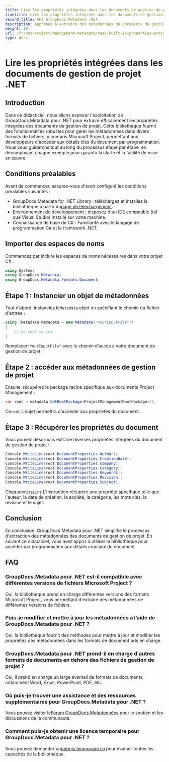 ```yaml
---
title: Lire les propriétés intégrées dans les documents de gestion de projet .NET
linktitle: Lire les propriétés intégrées dans les documents de gestion de projet .NET
second_title: API GroupDocs.Metadata .NET
description: Apprenez à extraire des métadonnées de documents de gestion de projet à l'aide de GroupDocs.Metadata pour .NET. Améliorez vos capacités de traitement de documents.
weight: 10
url: /fr/net/project-management-metadata/read-built-in-properties-project-management-documents/
type: docs
---
```

# Lire les propriétés intégrées dans les documents de gestion de projet .NET

## Introduction
Dans ce didacticiel, nous allons explorer l'exploitation de GroupDocs.Metadata pour .NET pour extraire efficacement les propriétés intégrées des documents de gestion de projet. Cette bibliothèque fournit des fonctionnalités robustes pour gérer les métadonnées dans divers formats de fichiers, y compris Microsoft Project, permettant aux développeurs d'accéder aux détails clés du document par programmation. Nous vous guiderons tout au long du processus étape par étape, en décomposant chaque exemple pour garantir la clarté et la facilité de mise en œuvre.
## Conditions préalables
Avant de commencer, assurez-vous d'avoir configuré les conditions préalables suivantes :
-  GroupDocs.Metadata for .NET Library : téléchargez et installez la bibliothèque à partir du[page de téléchargement](https://releases.groupdocs.com/metadata/net/).
- Environnement de développement : disposez d'un IDE compatible (tel que Visual Studio) installé sur votre machine.
- Connaissance de base de C# : Familiarité avec le langage de programmation C# et le framework .NET.

## Importer des espaces de noms
Commencez par inclure les espaces de noms nécessaires dans votre projet C# :
```csharp
using System;
using GroupDocs.Metadata;
using GroupDocs.Metadata.Formats.Document;
```
## Étape 1 : Instancier un objet de métadonnées
 Tout d’abord, instanciez le`Metadata` objet en spécifiant le chemin du fichier d'entrée :
```csharp
using (Metadata metadata = new Metadata("YourInputFile"))
{
    // Le code va ici
}
```
 Remplacer`"YourInputFile"` avec le chemin d’accès à votre document de gestion de projet.
## Étape 2 : accéder aux métadonnées de gestion de projet
Ensuite, récupérez le package racine spécifique aux documents Project Management :
```csharp
var root = metadata.GetRootPackage<ProjectManagementRootPackage>();
```
Ce`root` L'objet permettra d'accéder aux propriétés du document.
## Étape 3 : Récupérer les propriétés du document
Vous pouvez désormais extraire diverses propriétés intégrées du document de gestion de projet :
```csharp
Console.WriteLine(root.DocumentProperties.Author);
Console.WriteLine(root.DocumentProperties.CreationDate);
Console.WriteLine(root.DocumentProperties.Company);
Console.WriteLine(root.DocumentProperties.Category);
Console.WriteLine(root.DocumentProperties.Keywords);
Console.WriteLine(root.DocumentProperties.Revision);
Console.WriteLine(root.DocumentProperties.Subject);
```
 Chaque`WriteLine` L'instruction récupère une propriété spécifique telle que l'auteur, la date de création, la société, la catégorie, les mots clés, la révision et le sujet.

## Conclusion
En conclusion, GroupDocs.Metadata pour .NET simplifie le processus d'extraction des métadonnées des documents de gestion de projet. En suivant ce didacticiel, vous avez appris à utiliser la bibliothèque pour accéder par programmation aux détails cruciaux du document.

## FAQ
### GroupDocs.Metadata pour .NET est-il compatible avec différentes versions de fichiers Microsoft Project ?
Oui, la bibliothèque prend en charge différentes versions des formats Microsoft Project, vous permettant d'extraire des métadonnées de différentes versions de fichiers.
### Puis-je modifier et mettre à jour les métadonnées à l’aide de GroupDocs.Metadata pour .NET ?
Oui, la bibliothèque fournit des méthodes pour mettre à jour et modifier les propriétés des métadonnées dans les formats de document pris en charge.
### GroupDocs.Metadata pour .NET prend-il en charge d'autres formats de documents en dehors des fichiers de gestion de projet ?
Oui, il prend en charge un large éventail de formats de documents, notamment Word, Excel, PowerPoint, PDF, etc.
### Où puis-je trouver une assistance et des ressources supplémentaires pour GroupDocs.Metadata pour .NET ?
 Vous pouvez visiter le[Forum GroupDocs.Metadonnées](https://forum.groupdocs.com/c/metadata/14) pour le soutien et les discussions de la communauté.
### Comment puis-je obtenir une licence temporaire pour GroupDocs.Metadata pour .NET ?
 Vous pouvez demander un[permis temporaire ici](https://purchase.groupdocs.com/temporary-license/) pour évaluer toutes les capacités de la bibliothèque.